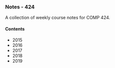 ### Notes - 424

A collection of weekly course notes for COMP 424.

#### Contents
  * 2015
  * 2016
  * 2017
  * 2018
  * 2019